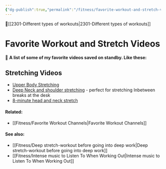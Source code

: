 ```yaml
---
{"dg-publish":true,"permalink":"/fitness/favorite-workout-and-stretch-videos/","dgPassFrontmatter":true,"created":"2023-06-11T15:37:42.515-07:00","updated":"2023-09-07T15:48:59.249-07:00"}
---
```


🔺[[2301-Different types of workouts\|2301-Different types of workouts]]

# Favorite Workout and Stretch Videos

🌟 **A list of some of my favorite videos saved on standby. Like these:**

## Stretching Videos
- [Upper Body Stretching](https://youtu.be/NppUNB5ZZR0)
- [Deep Neck and shoulder stretching](https://youtu.be/6RfFJ-kBRyQ) - perfect for stretching Inbetween breaks at the desk 
- [8-minute head and neck stretch](https://youtu.be/WgYZ35YQdd0)



#### Related: 
- [[Fitness/Favorite Workout Channels\|Favorite Workout Channels]] 

#### See also: 
- [[Fitness/Deep stretch-workout before going into deep work\|Deep stretch-workout before going into deep work]]
- [[Fitness/Intense music to Listen To When Working Out\|Intense music to Listen To When Working Out]]